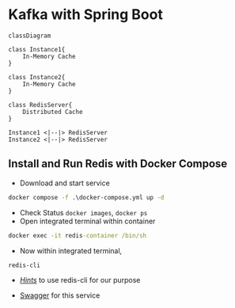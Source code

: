 # Kafka with Spring Boot

```mermaid
classDiagram

class Instance1{
    In-Memory Cache
}

class Instance2{
    In-Memory Cache
}

class RedisServer{
    Distributed Cache
}

Instance1 <|--|> RedisServer
Instance2 <|--|> RedisServer
```

## Install and Run Redis with Docker Compose

- Download and start service

```cmd
docker compose -f .\docker-compose.yml up -d
```

- Check Status `docker images`, `docker ps`
- Open integrated terminal within container

```cmd
docker exec -it redis-container /bin/sh
```

- Now within integrated terminal,

```cmd
redis-cli
```

- [_Hints_](https://chartio.com/resources/tutorials/how-to-get-all-keys-in-redis/) to use redis-cli for our purpose

- [Swagger](http://localhost:5000/swagger-ui/index.html#/) for this service
